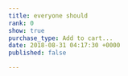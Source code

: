```yaml
---
title: everyone should
rank: 0
show: true
purchase_type: Add to cart...
date: 2018-08-31 04:17:30 +0000
published: false

---
```

